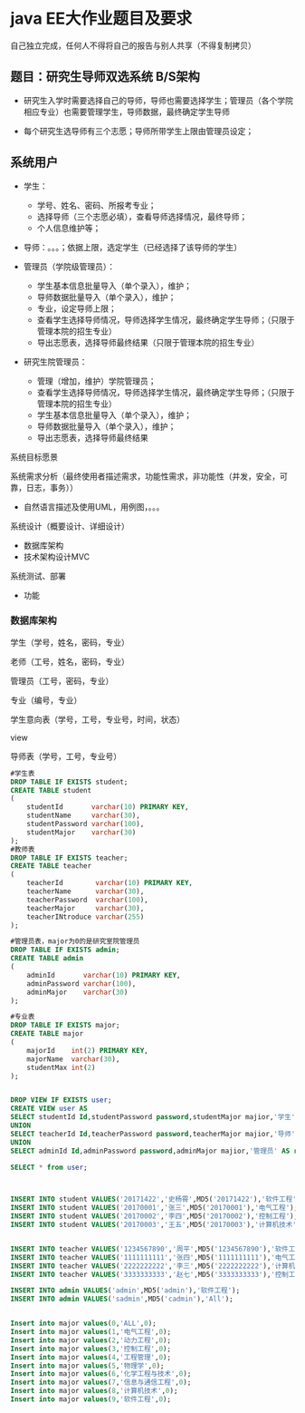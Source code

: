 # java EE大作业题目及要求

自己独立完成，任何人不得将自己的报告与别人共享（不得复制拷贝）

## 题目：研究生导师双选系统 B/S架构

* 研究生入学时需要选择自己的导师，导师也需要选择学生；管理员（各个学院相应专业）也需要管理学生，导师数据，最终确定学生导师

* 每个研究生选导师有三个志愿；导师所带学生上限由管理员设定；

## 系统用户

* 学生：
  * 学号、姓名、密码、所报考专业；
  * 选择导师（三个志愿必填），查看导师选择情况，最终导师；
  * 个人信息维护等；
* 导师：。。。；依据上限，选定学生（已经选择了该导师的学生）

* 管理员（学院级管理员）：
  * 学生基本信息批量导入（单个录入），维护；
  * 导师数据批量导入（单个录入），维护；
  * 专业，设定导师上限；
  * 查看学生选择导师情况，导师选择学生情况，最终确定学生导师；（只限于管理本院的招生专业）
  * 导出志愿表，选择导师最终结果（只限于管理本院的招生专业）
* 研究生院管理员：
  * 管理（增加，维护）学院管理员；
  * 查看学生选择导师情况，导师选择学生情况，最终确定学生导师；（只限于管理本院的招生专业）
  * 学生基本信息批量导入（单个录入），维护；
  * 导师数据批量导入（单个录入），维护；
  * 导出志愿表，选择导师最终结果

系统目标愿景

系统需求分析（最终使用者描述需求，功能性需求，非功能性（并发，安全，可靠，日志，事务））

* 自然语言描述及使用UML，用例图，。。。

系统设计（概要设计、详细设计）

* 数据库架构
* 技术架构设计MVC

系统测试、部署

* 功能











### 数据库架构

学生（学号，姓名，密码，专业）

老师（工号，姓名，密码，专业）

管理员（工号，密码，专业）

专业（编号，专业）

学生意向表（学号，工号，专业号，时间，状态）



view

导师表（学号，工号，专业号）







```sql
#学生表
DROP TABLE IF EXISTS student;
CREATE TABLE student
(
    studentId       varchar(10) PRIMARY KEY,
    studentName     varchar(30),
    studentPassword varchar(100),
    studentMajor    varchar(30)
);
#教师表
DROP TABLE IF EXISTS teacher;
CREATE TABLE teacher
(
    teacherId        varchar(10) PRIMARY KEY,
    teacherName      varchar(30),
    teacherPassword  varchar(100),
    teacherMajor     varchar(30),
    teacherINtroduce varchar(255)
);

#管理员表，major为0的是研究室院管理员
DROP TABLE IF EXISTS admin;
CREATE TABLE admin
(
    adminId       varchar(10) PRIMARY KEY,
    adminPassword varchar(100),
    adminMajor    varchar(30)
);

#专业表
DROP TABLE IF EXISTS major;
CREATE TABLE major
(
    majorId    int(2) PRIMARY KEY,
    majorName  varchar(30),
    studentMax int(2)
);


DROP VIEW IF EXISTS user;
CREATE VIEW user AS
SELECT studentId Id,studentPassword password,studentMajor majior,'学生' AS role FROM student
UNION
SELECT teacherId Id,teacherPassword password,teacherMajor majior,'导师' AS role FROM teacher
UNION
SELECT adminId Id,adminPassword password,adminMajor majior,'管理员' AS role FROM admin;

SELECT * from user;



INSERT INTO student VALUES('20171422','史杨霄',MD5('20171422'),'软件工程');
INSERT INTO student VALUES('20170001','张三',MD5('20170001'),'电气工程');
INSERT INTO student VALUES('20170002','李四',MD5('20170002'),'控制工程');
INSERT INTO student VALUES('20170003','王五',MD5('20170003'),'计算机技术');


INSERT INTO teacher VALUES('1234567890','周平',MD5('1234567890'),'软件工程','周平，最屌的老师');
INSERT INTO teacher VALUES('1111111111','张四',MD5('1111111111'),'电气工程','张四，最屌的老师');
INSERT INTO teacher VALUES('2222222222','李三',MD5('2222222222'),'计算机技术','李三，最屌的老师');
INSERT INTO teacher VALUES('3333333333','赵七',MD5('3333333333'),'控制工程','赵七，最屌的老师');

INSERT INTO admin VALUES('admin',MD5('admin'),'软件工程');
INSERT INTO admin VALUES('sadmin',MD5('cadmin'),'All');


Insert into major values(0,'ALL',0);
Insert into major values(1,'电气工程',0);
Insert into major values(2,'动力工程',0);
Insert into major values(3,'控制工程',0);
Insert into major values(4,'工程管理',0);
Insert into major values(5,'物理学',0);
Insert into major values(6,'化学工程与技术',0);
Insert into major values(7,'信息与通信工程',0);
Insert into major values(8,'计算机技术',0);
Insert into major values(9,'软件工程',0);
```

